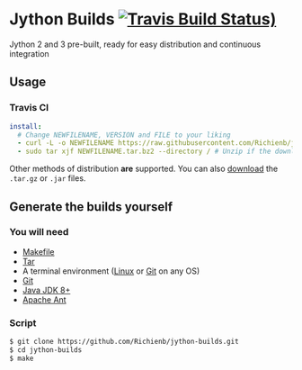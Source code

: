 # Jython Builds [![Travis Build Status)](https://img.shields.io/travis/com/Richienb/jython/master.svg?label=Travis%20Build&logo=travis&style=for-the-badge)](https://travis-ci.com/Richienb/jython-builds)

Jython 2 and 3 pre-built, ready for easy distribution and continuous integration

## Usage

### Travis CI
```yml
install:
  # Change NEWFILENAME, VERSION and FILE to your liking
  - curl -L -o NEWFILENAME https://raw.githubusercontent.com/Richienb/jython-builds/master/build/VERSION/FILE # Download the zip or jar file
  - sudo tar xjf NEWFILENAME.tar.bz2 --directory / # Unzip if the downloaded file was a zip
```

Other methods of distribution **are** supported. You can also [download](https://github.com/Richienb/jython-builds/tree/master/build) the `.tar.gz` or `.jar` files.

## Generate the builds yourself

### You will need
- [Makefile](https://www.gnu.org/software/make/manual/make.html#Introduction)
- [Tar](https://www.gnu.org/software/tar/manual/html_node/What-tar-Does.html#SEC4)
- A terminal environment ([Linux](https://www.linux.com/what-is-linux) or [Git](https://git-scm.com/downloads) on any OS)
- [Git](https://git-scm.com/downloads)
- [Java JDK 8+](http://www.oracle.com/technetwork/java/javase/downloads/jdk8-downloads-2133151.html)
- [Apache Ant](https://ant.apache.org/bindownload.cgi)

### Script
```sh
$ git clone https://github.com/Richienb/jython-builds.git
$ cd jython-builds
$ make
```
